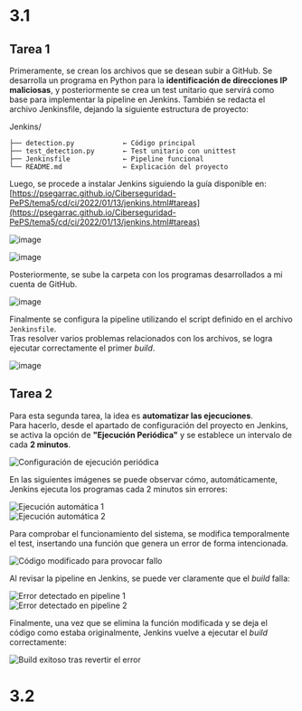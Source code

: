 # 3.1

## Tarea 1

Primeramente, se crean los archivos que se desean subir a GitHub.
Se desarrolla un programa en Python para la **identificación de direcciones IP maliciosas**, y posteriormente se crea un test unitario que servirá como base para implementar la pipeline en Jenkins.
También se redacta el archivo Jenkinsfile, dejando la siguiente estructura de proyecto:

Jenkins/

    ├── detection.py            ← Código principal
    ├── test_detection.py       ← Test unitario con unittest
    ├── Jenkinsfile             ← Pipeline funcional
    └── README.md               ← Explicación del proyecto

Luego, se procede a instalar Jenkins siguiendo la guía disponible en:  
[https://psegarrac.github.io/Ciberseguridad-PePS/tema5/cd/ci/2022/01/13/jenkins.html#tareas](https://psegarrac.github.io/Ciberseguridad-PePS/tema5/cd/ci/2022/01/13/jenkins.html#tareas)

![image](https://github.com/user-attachments/assets/0716aa64-1d10-4fc0-bc16-b9ed33405522)

![image](https://github.com/user-attachments/assets/e535db45-6e23-4c8b-a5bf-aeda50a22d8a)

Posteriormente, se sube la carpeta con los programas desarrollados a mi cuenta de GitHub.

![image](https://github.com/user-attachments/assets/a4f91a9a-01e9-4dc9-9723-eb26485ee646)

Finalmente se configura la pipeline utilizando el script definido en el archivo `Jenkinsfile`.  
Tras resolver varios problemas relacionados con los archivos, se logra ejecutar correctamente el primer *build*.

![image](https://github.com/user-attachments/assets/a6fbe435-f5dc-4e01-9d8c-25563096fce1)

## Tarea 2


Para esta segunda tarea, la idea es **automatizar las ejecuciones**.  
Para hacerlo, desde el apartado de configuración del proyecto en Jenkins, se activa la opción de **"Ejecución Periódica"** y se establece un intervalo de cada **2 minutos**.

![Configuración de ejecución periódica](ruta/a/imagen5.png)

En las siguientes imágenes se puede observar cómo, automáticamente, Jenkins ejecuta los programas cada 2 minutos sin errores:

![Ejecución automática 1](ruta/a/imagen6.png)  
![Ejecución automática 2](ruta/a/imagen7.png)

Para comprobar el funcionamiento del sistema, se modifica temporalmente el test, insertando una función que genera un error de forma intencionada.

![Código modificado para provocar fallo](ruta/a/imagen8.png)

Al revisar la pipeline en Jenkins, se puede ver claramente que el *build* falla:

![Error detectado en pipeline 1](ruta/a/imagen9.png)  
![Error detectado en pipeline 2](ruta/a/imagen10.png)

Finalmente, una vez que se elimina la función modificada y se deja el código como estaba originalmente, Jenkins vuelve a ejecutar el *build* correctamente:

![Build exitoso tras revertir el error](ruta/a/imagen11.png)

# 3.2





